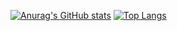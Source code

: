 [![Anurag's GitHub stats](https://github-readme-stats-cyberstefnef.vercel.app/api?username=cyberstefnef&count_private=true&show_icons=true&theme=transparent)](https://github.com/anuraghazra/github-readme-stats)
[![Top Langs](https://github-readme-stats-cyberstefnef.vercel.app/api/top-langs/?username=cyberstefnef&layout=compact&theme=transparent&count_private=true)](https://github.com/anuraghazra/github-readme-stats)
